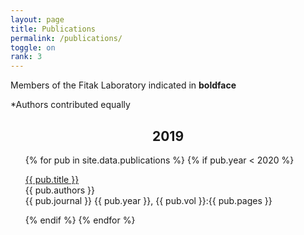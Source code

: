 ```yaml
---
layout: page
title: Publications
permalink: /publications/
toggle: on
rank: 3
---
```


Members of the Fitak Laboratory indicated in **boldface**

\*Authors contributed equally<br>

<div align="center"><h2><b>2019</b></h2></div>
<div class="wrapper">
    <ul class="lab-list">
    {% for pub in site.data.publications %}
    {% if pub.year < 2020 %}
       <p><a href="{{ pub.doi }}">{{ pub.title }}</a><br>{{ pub.authors }}<br>{{ pub.journal }} {{ pub.year }}, {{ pub.vol }}:{{ pub.pages }}</p>
    {% endif %}
    {% endfor %}
    </ul>
</div>
